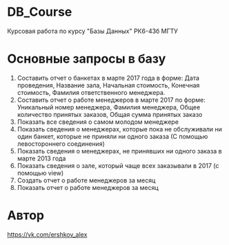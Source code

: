 # DB_Course
Курсовая работа по курсу "Базы Данных" РК6-43б МГТУ 

# Основные запросы в базу

1) Составить отчет о банкетах в марте 2017 года в форме: Дата проведения, Название зала, Начальная стоимость, Конечная стоимость, Фамилия ответственного менеджера. 
2) Составить отчет о работе менеджеров в марте 2017 по форме: Уникальный номер менеджера, Фамилия менеджера, Общее количество принятых заказов, Общая сумма принятых заказо
3) Показать все сведения о самом молодом менеджере
4) Показать сведения о менеджерах, которые пока не обслуживали ни один банкет, которые не приняли ни одного заказа (С помощью левостороннего соединения)
5) Показать сведения о менеджерах, не принявших ни одного заказа в марте 2013 года
6) Показать сведения о зале, который чаще всех заказывали в 2017 (с помощью view)
7) Создать отчет о работе менеджеров за месяц
8) Показать отчет о работе менеджеров за месяц

# Автор
https://vk.com/ershkov_alex
